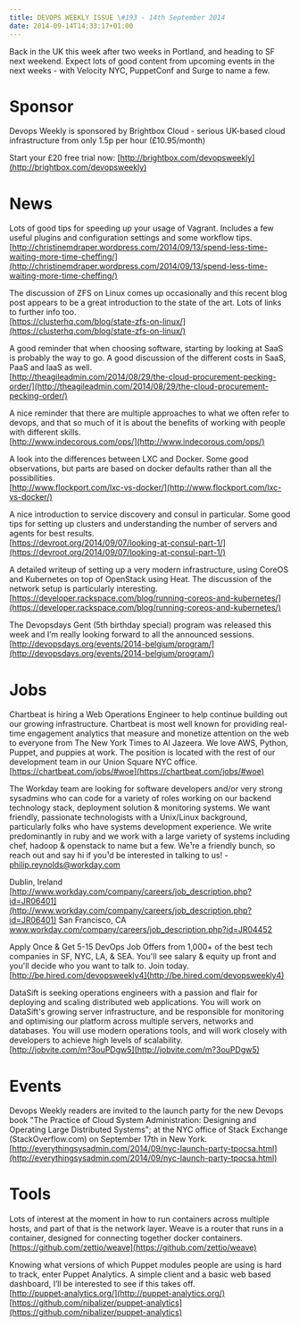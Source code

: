 ```yaml
---
title: DEVOPS WEEKLY ISSUE \#193 - 14th September 2014 
date: 2014-09-14T14:33:17+01:00
---
```


Back in the UK this week after two weeks in Portland, and heading to SF next weekend. Expect lots of good content from upcoming events in the next weeks - with Velocity NYC, PuppetConf and Surge to name a few.


Sponsor
======

Devops Weekly is sponsored by Brightbox Cloud - serious UK-based cloud infrastructure from only 1.5p per hour (£10.95/month)

Start your £20 free trial now: [http://brightbox.com/devopsweekly](http://brightbox.com/devopsweekly)


News
====

Lots of good tips for speeding up your usage of Vagrant. Includes a few useful plugins and configuration settings and some workflow tips.
<br>[http://christinemdraper.wordpress.com/2014/09/13/spend-less-time-waiting-more-time-cheffing/](http://christinemdraper.wordpress.com/2014/09/13/spend-less-time-waiting-more-time-cheffing/)


The discussion of ZFS on Linux comes up occasionally and this recent blog post appears to be a great introduction to the state of the art. Lots of links to further info too.
<br>[https://clusterhq.com/blog/state-zfs-on-linux/](https://clusterhq.com/blog/state-zfs-on-linux/)


A good reminder that when choosing software, starting by looking at SaaS is probably the way to go. A good discussion of the different costs in SaaS, PaaS and IaaS as well.
<br>[http://theagileadmin.com/2014/08/29/the-cloud-procurement-pecking-order/](http://theagileadmin.com/2014/08/29/the-cloud-procurement-pecking-order/)


A nice reminder that there are multiple approaches to what we often refer to devops, and that so much of it is about the benefits of working with people with different skills.
<br>[http://www.indecorous.com/ops/](http://www.indecorous.com/ops/)


A look into the differences between LXC and Docker. Some good observations, but parts are based on docker defaults rather than all the possibilities.
<br>[http://www.flockport.com/lxc-vs-docker/](http://www.flockport.com/lxc-vs-docker/)


A nice introduction to service discovery and consul in particular. Some good tips for setting up clusters and understanding the number of servers and agents for best results.
<br>[https://devroot.org/2014/09/07/looking-at-consul-part-1/](https://devroot.org/2014/09/07/looking-at-consul-part-1/)


A detailed writeup of setting up a very modern infrastructure, using CoreOS and Kubernetes on top of OpenStack using Heat. The discussion of the network setup is particularly interesting.
<br>[https://developer.rackspace.com/blog/running-coreos-and-kubernetes/](https://developer.rackspace.com/blog/running-coreos-and-kubernetes/)


The Devopsdays Gent (5th birthday special) program was released this week and I’m really looking forward to all the announced sessions.
<br>[http://devopsdays.org/events/2014-belgium/program/](http://devopsdays.org/events/2014-belgium/program/)


Jobs
====

Chartbeat is hiring a Web Operations Engineer to help continue building out our growing infrastructure. Chartbeat is most well known for providing real-time engagement analytics that measure and monetize attention on the web to  everyone from The New York Times to Al Jazeera. We love AWS, Python, Puppet, and puppies at work. The position is located with the rest of our development team in our Union Square NYC office.
<br>[https://chartbeat.com/jobs/#woe](https://chartbeat.com/jobs/#woe)


The Workday team are looking for software developers and/or very strong sysadmins who can code for a variety of roles working on our backend technology stack, deployment solution & monitoring systems. We want friendly, passionate technologists with a Unix/Linux background, particularly folks who have systems development experience. We write predominantly in ruby and we work with a large variety of systems
including chef, hadoop & openstack to name but a few. We¹re a friendly bunch, so reach out and say hi if you¹d be interested in talking to us! - philip.reynolds@workday.com

Dublin, Ireland [http://www.workday.com/company/careers/job_description.php?id=JR06401](http://www.workday.com/company/careers/job_description.php?id=JR06401)
San Francisco, CA www.workday.com/company/careers/job_description.php?id=JR04452


Apply Once & Get 5-15 DevOps Job Offers from 1,000+ of the best tech companies in SF, NYC, LA, & SEA. You'll see salary & equity up front and you'll decide who you want to talk to. Join today.
<br>[http://be.hired.com/devopsweekly4](http://be.hired.com/devopsweekly4)


DataSift is seeking operations engineers with a passion and flair for deploying and scaling distributed web applications. You will work on DataSift's growing server infrastructure, and be responsible for monitoring and optimising our platform across multiple servers, networks and databases. You will use modern operations tools, and will work closely with developers to achieve high levels of scalability.
<br>[http://jobvite.com/m?3ouPDgw5](http://jobvite.com/m?3ouPDgw5)



Events
======

Devops Weekly readers are invited to the launch party for the new Devops book "The Practice of Cloud System Administration: Designing and Operating Large Distributed Systems"; at the NYC office of Stack Exchange (StackOverflow.com) on September 17th in New York.
<br>[http://everythingsysadmin.com/2014/09/nyc-launch-party-tpocsa.html](http://everythingsysadmin.com/2014/09/nyc-launch-party-tpocsa.html)


Tools
=====

Lots of interest at the moment in how to run containers across multiple hosts, and part of that is the network layer. Weave is a router that runs in a container, designed for connecting together docker containers.
<br>[https://github.com/zettio/weave](https://github.com/zettio/weave)


Knowing what versions of which Puppet modules people are using is hard to track, enter Puppet Analytics. A simple client and a basic web based dashboard, I’ll be interested to see if this takes off.
<br>[http://puppet-analytics.org/](http://puppet-analytics.org/)
<br>[https://github.com/nibalizer/puppet-analytics](https://github.com/nibalizer/puppet-analytics)



